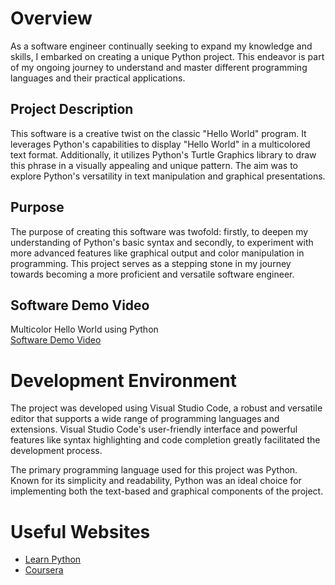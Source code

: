 # Overview

As a software engineer continually seeking to expand my knowledge and skills, I embarked on creating a unique Python project. This endeavor is part of my ongoing journey to understand and master different programming languages and their practical applications.

## Project Description

This software is a creative twist on the classic "Hello World" program. It leverages Python's capabilities to display "Hello World" in a multicolored text format. Additionally, it utilizes Python's Turtle Graphics library to draw this phrase in a visually appealing and unique pattern. The aim was to explore Python's versatility in text manipulation and graphical presentations.

## Purpose

The purpose of creating this software was twofold: firstly, to deepen my understanding of Python's basic syntax and secondly, to experiment with more advanced features like graphical output and color manipulation in programming. This project serves as a stepping stone in my journey towards becoming a more proficient and versatile software engineer.

## Software Demo Video

Multicolor Hello World using Python  
[Software Demo Video](http://youtube.link.goes.here)

# Development Environment

The project was developed using Visual Studio Code, a robust and versatile editor that supports a wide range of programming languages and extensions. Visual Studio Code's user-friendly interface and powerful features like syntax highlighting and code completion greatly facilitated the development process.

The primary programming language used for this project was Python. Known for its simplicity and readability, Python was an ideal choice for implementing both the text-based and graphical components of the project.

# Useful Websites

* [Learn Python](http://www.learnpython.org/)
* [Coursera](http://www.coursera.org/)

